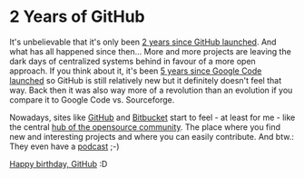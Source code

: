 # 2 Years of GitHub

It's unbelievable that it's only been [2 years since GitHub
launched](http://github.com/blog/40-we-launched). And what has all happened
since then... More and more projects are leaving the dark days of centralized
systems behind in favour of a more open approach. If you think about it, it's
been [5 years since Google Code
launched](http://googlecode.blogspot.com/2005/03/google-code-progress-report.html)
so GitHub is still relatively new but it definitely doesn't feel that way. Back
then it was also way more of a revolution than an evolution if you compare it to
Google Code vs. Sourceforge.

Nowadays, sites like [GitHub](http://github.com) and
[Bitbucket](http://bitbucket.org) start to feel - at least for me - like the
central [hub of the opensource community](http://github.com/explore). The place
where you find new and interesting projects and where you can easily contribute.
And btw.: They even have a [podcast](http://changelogshow.com/) ;-)

[Happy birthday, GitHub](http://github.com/blog/637-happy-2nd-birthday-github)
:D